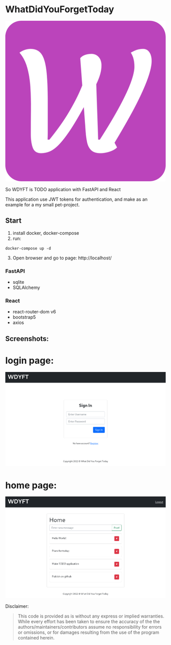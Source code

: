 # WhatDidYouForgetToday

![logo](./Screenshots/logo.png)

So WDYFT is TODO application with FastAPI and React

This application use JWT tokens for authentication, and make as an example for a my small pet-project.

## Start
1) install docker, docker-compose
2) run:
```
docker-compose up -d
```
3) Open browser and go to page: http://localhost/


### FastAPI
- sqlite
- SQLAlchemy

### React
- react-router-dom v6
- bootstrap5
- axios

## Screenshots:

# login page:
![login](./Screenshots/login.png)

# home page:
![home](./Screenshots/home.png)

Disclaimer:

> This code is provided as is without any express or implied warranties.
> While every effort has been taken to ensure the accuracy of the the authors/maintainers/contributors assume no responsibility for errors or omissions, or for damages resulting from the use of the program contained herein.
